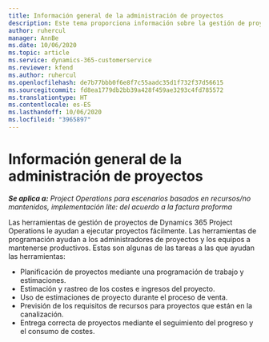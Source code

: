 ```yaml
---
title: Información general de la administración de proyectos
description: Este tema proporciona información sobre la gestión de proyectos en Dynamics 365 Project Operations.
author: ruhercul
manager: AnnBe
ms.date: 10/06/2020
ms.topic: article
ms.service: dynamics-365-customerservice
ms.reviewer: kfend
ms.author: ruhercul
ms.openlocfilehash: de7b77bbb0f6e8f7c55aadc35d1f732f37d56615
ms.sourcegitcommit: fd8ea1779db2bb39a428f459ae3293c4fd785572
ms.translationtype: HT
ms.contentlocale: es-ES
ms.lasthandoff: 10/06/2020
ms.locfileid: "3965897"
---
```

# <a name="project-management-overview"></a>Información general de la administración de proyectos

_**Se aplica a:** Project Operations para escenarios basados en recursos/no mantenidos, implementación lite: del acuerdo a la factura proforma_

Las herramientas de gestión de proyectos de Dynamics 365 Project Operations le ayudan a ejecutar proyectos fácilmente. Las herramientas de programación ayudan a los administradores de proyectos y los equipos a mantenerse productivos. Estas son algunas de las tareas a las que ayudan las herramientas:

- Planificación de proyectos mediante una programación de trabajo y estimaciones.
- Estimación y rastreo de los costes e ingresos del proyecto.
- Uso de estimaciones de proyecto durante el proceso de venta.
- Previsión de los requisitos de recursos para proyectos que están en la canalización.
- Entrega correcta de proyectos mediante el seguimiento del progreso y el consumo de costes.
